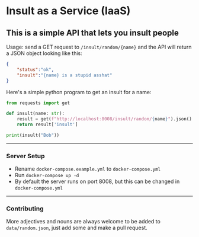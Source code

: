 # Insult as a Service (IaaS)

## This is a simple API that lets you insult people

Usage: send a GET request to `/insult/random/{name}` and the API will return a JSON object looking like this:

```json
{
    "status":"ok",
    "insult":"{name} is a stupid asshat"
}
```

Here's a simple python program to get an insult for a name:

```py
from requests import get

def insult(name: str):
    result = get(f"http://localhost:8008/insult/random/{name}").json()
    return result['insult']

print(insult("Bob"))
```

---

### Server Setup

- Rename `docker-compose.example.yml` to `docker-compose.yml`
- Run `docker-compose up -d`
- By default the server runs on port 8008, but this can be changed in `docker-compose.yml`

---

### Contributing

More adjectives and nouns are always welcome to be added to `data/random.json`, just add some and make a pull request.